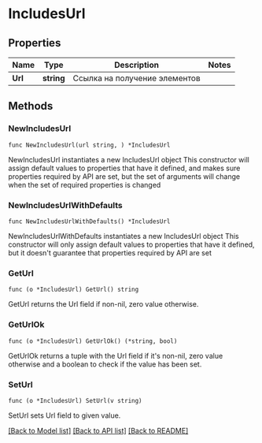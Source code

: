 # IncludesUrl

## Properties

Name | Type | Description | Notes
------------ | ------------- | ------------- | -------------
**Url** | **string** | Ссылка на получение элементов | 

## Methods

### NewIncludesUrl

`func NewIncludesUrl(url string, ) *IncludesUrl`

NewIncludesUrl instantiates a new IncludesUrl object
This constructor will assign default values to properties that have it defined,
and makes sure properties required by API are set, but the set of arguments
will change when the set of required properties is changed

### NewIncludesUrlWithDefaults

`func NewIncludesUrlWithDefaults() *IncludesUrl`

NewIncludesUrlWithDefaults instantiates a new IncludesUrl object
This constructor will only assign default values to properties that have it defined,
but it doesn't guarantee that properties required by API are set

### GetUrl

`func (o *IncludesUrl) GetUrl() string`

GetUrl returns the Url field if non-nil, zero value otherwise.

### GetUrlOk

`func (o *IncludesUrl) GetUrlOk() (*string, bool)`

GetUrlOk returns a tuple with the Url field if it's non-nil, zero value otherwise
and a boolean to check if the value has been set.

### SetUrl

`func (o *IncludesUrl) SetUrl(v string)`

SetUrl sets Url field to given value.



[[Back to Model list]](../README.md#documentation-for-models) [[Back to API list]](../README.md#documentation-for-api-endpoints) [[Back to README]](../README.md)


